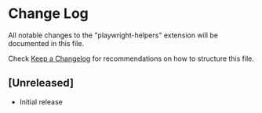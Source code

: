 # Change Log

All notable changes to the "playwright-helpers" extension will be documented in this file.

Check [Keep a Changelog](http://keepachangelog.com/) for recommendations on how to structure this file.

## [Unreleased]

- Initial release
